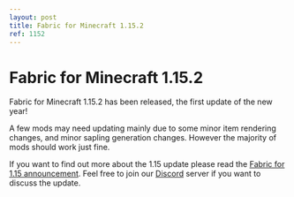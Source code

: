 ```yaml
---
layout: post
title: Fabric for Minecraft 1.15.2
ref: 1152
---
```


# Fabric for Minecraft 1.15.2

Fabric for Minecraft 1.15.2 has been released, the first update of the new year!

A few mods may need updating mainly due to some minor item rendering changes, and minor sapling generation changes. However the majority of mods should work just fine. 

If you want to find out more about the 1.15 update please read the [Fabric for 1.15 announcement](https://fabricmc.net/2019/12/10/115.html). Feel free to join our [Discord](https://discord.gg/v6v4pMv) server if you want to discuss the update.